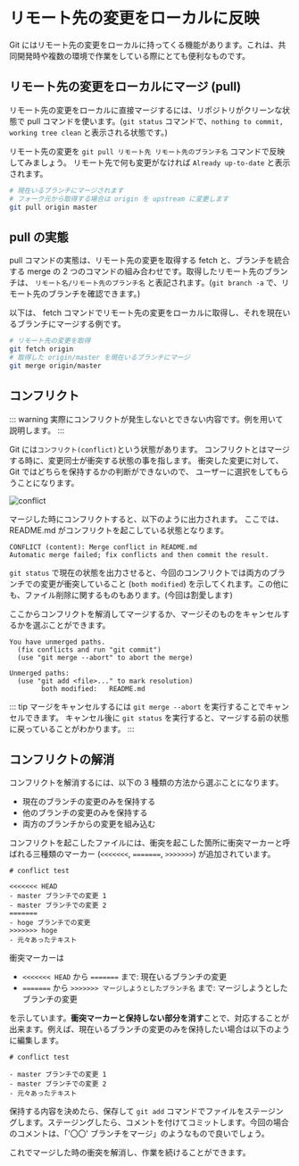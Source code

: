 # リモート先の変更をローカルに反映

Git にはリモート先の変更をローカルに持ってくる機能があります。これは、共同開発時や複数の環境で作業をしている際にとても便利なものです。

## リモート先の変更をローカルにマージ (pull)

リモート先の変更をローカルに直接マージするには、リポジトリがクリーンな状態で pull コマンドを使います。(`git status` コマンドで、`nothing to commit, working tree clean` と表示される状態です。)

リモート先の変更を `git pull リモート先 リモート先のブランチ名` コマンドで反映してみましょう。
リモート先で何も変更がなければ `Already up-to-date` と表示されます。

```bash
# 現在いるブランチにマージされます
# フォーク元から取得する場合は origin を upstream に変更します
git pull origin master
```

## pull の実態

pull コマンドの実態は、リモート先の変更を取得する fetch と、ブランチを統合する merge の 2 つのコマンドの組み合わせです。取得したリモート先のブランチは、 `リモート名/リモート先のブランチ名` と表記されます。(`git branch -a` で、リモート先のブランチを確認できます。)

以下は、 fetch コマンドでリモート先の変更をローカルに取得し、それを現在いるブランチにマージする例です。

```bash
# リモート先の変更を取得
git fetch origin
# 取得した origin/master を現在いるブランチにマージ
git merge origin/master
```

## コンフリクト

::: warning
実際にコンフリクトが発生しないとできない内容です。例を用いて説明します。
:::

Git には`コンフリクト(conflict)`という状態があります。
コンフリクトとはマージする時に、変更同士が衝突する状態の事を指します。
衝突した変更に対して、Git ではどちらを保持するかの判断ができないので、
ユーザーに選択をしてもらうことになります。

<img :src="$withBase('/assets/conflict.png')" alt="conflict">

マージした時にコンフリクトすると、以下のように出力されます。
ここでは、README.md がコンフリクトを起こしている状態となります。

```git
CONFLICT (content): Merge conflict in README.md
Automatic merge failed; fix conflicts and then commit the result.
```

`git status` で現在の状態を出力させると、今回のコンフリクトでは両方のブランチでの変更が衝突していること (`both modified`) を示してくれます。この他にも、ファイル削除に関するものもあります。(今回は割愛します)

ここからコンフリクトを解消してマージするか、マージそのものをキャンセルするかを選ぶことができます。

```git{5-7}
You have unmerged paths.
  (fix conflicts and run "git commit")
  (use "git merge --abort" to abort the merge)

Unmerged paths:
  (use "git add <file>..." to mark resolution)
        both modified:   README.md
```

::: tip マージをキャンセルするには
`git merge --abort` を実行することでキャンセルできます。
キャンセル後に `git status` を実行すると、マージする前の状態に戻っていることがわかります。
:::

## コンフリクトの解消

コンフリクトを解消するには、以下の 3 種類の方法から選ぶことになります。

- 現在のブランチの変更のみを保持する
- 他のブランチの変更のみを保持する
- 両方のブランチからの変更を組み込む

コンフリクトを起こしたファイルには、衝突を起こした箇所に衝突マーカーと呼ばれる三種類のマーカー (`<<<<<<<`, `=======`, `>>>>>>>`) が追加されています。

```{3,6,8}
# conflict test

<<<<<<< HEAD
- master ブランチでの変更 1
- master ブランチでの変更 2
=======
- hoge ブランチでの変更
>>>>>>> hoge
- 元々あったテキスト
```

衝突マーカーは

- `<<<<<<< HEAD` から `=======` まで: 現在いるブランチの変更
- `=======` から `>>>>>>> マージしようとしたブランチ名` まで: マージしようとしたブランチの変更

を示しています。**衝突マーカーと保持しない部分を消す**ことで、対応することが出来ます。例えば、現在いるブランチの変更のみを保持したい場合は以下のように編集します。

```text
# conflict test

- master ブランチでの変更 1
- master ブランチでの変更 2
- 元々あったテキスト
```

保持する内容を決めたら、保存して `git add` コマンドでファイルをステージングします。ステージングしたら、コメントを付けてコミットします。今回の場合のコメントは、「'〇〇' ブランチをマージ」のようなもので良いでしょう。

これでマージした時の衝突を解消し、作業を続けることができます。
